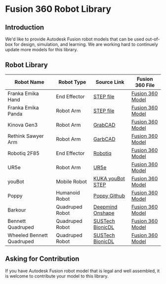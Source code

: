 # Fusion 360 Robot Library
## Introduction
We'd like to provide Autodesk Fusion robot models that can be used out-of-box for design, simulation, and learning. We are working hard to continuely update more models for this library.
<!-- All the models has been tested after exporting using ACDC4Robot add-in. -->

## Robot Library
| Robot Name | Robot Type | Source Link | Fusion 360 File |
| ---------- | ---------- | ----------- | --------------- |
| Franka Emika Hand | End Effector | [STEP file](https://www.wiredworkers.io/nl/download-franka-emika-panda-step-file/) | [Fusion 360 Model](https://a360.co/45XlW4E) |
| Franka Emika Panda | Robot Arm | [STEP file](https://www.wiredworkers.io/nl/download-franka-emika-panda-step-file/) | [Fusion 360 Model](https://a360.co/3re2r8X) |
| Kinova Gen3 | Robot Arm | [GrabCAD](https://grabcad.com/library/kinova-gen3-modular-robotic-arm-1) | [Fusion 360 Model](https://a360.co/3rgndEL) |
| Rethink Sawyer Arm | Robot Arm | [GarbCAD](https://grabcad.com/library/sawyer-robot-by-rethink-robotics-1/details?folder_id=10921066) | [Fusion 360 Model](https://a360.co/3PHM9OU) |
| Robotiq 2F85 | End Effector | [Robotiq](https://robotiq.com/products/2f85-140-adaptive-robot-gripper?ref=nav_product_new_button) | [Fusion 360 Model](https://a360.co/3Zk1M26) |
| UR5e | Robot Arm | [UR5e](https://www.universal-robots.com/products/ur5-robot/) | [Fusion 360 Model](https://a360.co/3EJeazg) |
| youBot | Mobile Robot | [KUKA youBot STEP](https://www.kuka.com/en-us/services/downloads?terms=Language:en:1;&q=youBot) | [Fusion 360 Model](https://a360.co/3PpCkUk)|
| Poppy | Humanoid Robot | [Poppy Github](https://github.com/poppy-project/poppy-humanoid) | [Fusion 360 Model](https://a360.co/4axntAQ)|
| Barkour | Quadruped Robot | [Deepmind Onshape](https://deepmind.onshape.com/documents/bd3aaf26c384d7d058cee090/w/9bd0468bf4dae717e9b02f17/e/6151d1e161dfa46066201d62?aa=true) | [Fusion 360 Model](https://a360.co/3VUTf5X)|
| Bennett Quadruped | Quadruped Robot | [SUSTech BionicDL](https://bionicdl.ancorasir.com/) | [Fusion 360 Model](https://a360.co/3zsPTy3) |
| Wheeled Bennett Quadruped | Quadruped Robot | [SUSTech BionicDL](https://bionicdl.ancorasir.com/) | [Fusion 360 Model](https://a360.co/3zyWAi9) |

## Asking for Contribution
If you have Autodesk Fusion robot model that is legal and well assembled, it is welcome to contribute your model to this library.
